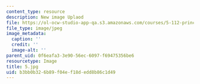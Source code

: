 ```yaml
---
content_type: resource
description: New image Uplaod
file: https://ol-ocw-studio-app-qa.s3.amazonaws.com/courses/5-112-principles-of-chemical-science-fall-2005/b3bb0b326b89f04ef18dedd8b86c1d49_5.jpg
file_type: image/jpeg
image_metadata:
  caption: ''
  credit: ''
  image-alt: ''
parent_uid: 0f6eafa3-3e90-56ec-6097-f69475356be6
resourcetype: Image
title: 5.jpg
uid: b3bb0b32-6b89-f04e-f18d-edd8b86c1d49
---
```

